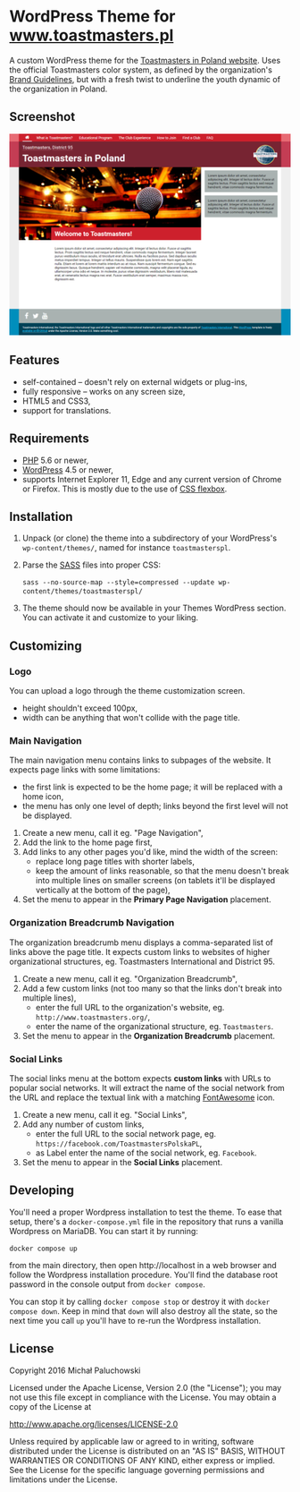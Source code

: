 # WordPress Theme for www.toastmasters.pl

A custom WordPress theme for the [Toastmasters in Poland website](http://www.toastmasters.pl/). Uses the official Toastmasters color system, as defined by the organization's [Brand Guidelines](https://www.toastmasters.org/resources), but with a fresh twist to underline the youth dynamic of the organization in Poland.

## Screenshot

![Toastmasters.pl Theme Screenshot](screenshot.png?raw=true)

## Features

* self-contained – doesn't rely on external widgets or plug-ins,
* fully responsive – works on any screen size,
* HTML5 and CSS3,
* support for translations.

## Requirements

* [PHP](http://php.net/) 5.6 or newer,
* [WordPress](https://wordpress.org/) 4.5 or newer,
* supports Internet Explorer 11, Edge and any current version of Chrome or Firefox. This is mostly due to the use of [CSS flexbox](http://caniuse.com/#feat=flexbox).

## Installation

1. Unpack (or clone) the theme into a subdirectory of your WordPress's `wp-content/themes/`, named for instance `toastmasterspl`.
2. Parse the [SASS](http://sass-lang.com/) files into proper CSS:

    ```
    sass --no-source-map --style=compressed --update wp-content/themes/toastmasterspl/
    ```
3. The theme should now be available in your Themes WordPress section. You can activate it and customize to your liking.

## Customizing

### Logo

You can upload a logo through the theme customization screen.

* height shouldn't exceed 100px,
* width can be anything that won't collide with the page title.

### Main Navigation

The main navigation menu contains links to subpages of the website. It expects page links with some limitations:

* the first link is expected to be the home page; it will be replaced with a home icon,
* the menu has only one level of depth; links beyond the first level will not be displayed.

1. Create a new menu, call it eg. "Page Navigation",
2. Add the link to the home page first,
3. Add links to any other pages you'd like, mind the width of the screen:
    * replace long page titles with shorter labels,
    * keep the amount of links reasonable, so that the menu doesn't break into multiple lines on smaller screens (on tablets it'll be displayed vertically at the bottom of the page),
3. Set the menu to appear in the __Primary Page Navigation__ placement.

### Organization Breadcrumb Navigation

The organization breadcrumb menu displays a comma-separated list of links above the page title. It expects custom links to websites of higher organizational structures, eg. Toastmasters International and District 95.

1. Create a new menu, call it eg. "Organization Breadcrumb",
2. Add a few custom links (not too many so that the links don't break into multiple lines),
    * enter the full URL to the organization's website, eg. `http://www.toastmasters.org/`,
    * enter the name of the organizational structure, eg. `Toastmasters`.
3. Set the menu to appear in the __Organization Breadcrumb__ placement.

### Social Links

The social links menu at the bottom expects __custom links__ with URLs to popular social networks. It will extract the name of the social network from the URL and replace the textual link with a matching [FontAwesome](http://fontawesome.io/icons/#brand) icon.

1. Create a new menu, call it eg. "Social Links",
2. Add any number of custom links,
    * enter the full URL to the social network page, eg. `https://facebook.com/ToastmastersPolskaPL`,
    * as Label enter the name of the social network, eg. `Facebook`.
3. Set the menu to appear in the __Social Links__ placement.

## Developing

You'll need a proper Wordpress installation to test the theme. To ease that setup, there's a `docker-compose.yml` file in the repository that runs a vanilla Wordpress on MariaDB. You can start it by running:

```shell
docker compose up
```

from the main directory, then open http://localhost in a web browser and follow the Wordpress installation procedure. You'll find the database root password in the console output from `docker compose`.

You can stop it by calling `docker compose stop` or destroy it with `docker compose down`. Keep in mind that `down` will also destroy all the state, so the next time you call `up` you'll have to re-run the Wordpress installation.

## License

Copyright 2016 Michał Paluchowski

Licensed under the Apache License, Version 2.0 (the "License");
you may not use this file except in compliance with the License.
You may obtain a copy of the License at

   http://www.apache.org/licenses/LICENSE-2.0

Unless required by applicable law or agreed to in writing, software
distributed under the License is distributed on an "AS IS" BASIS,
WITHOUT WARRANTIES OR CONDITIONS OF ANY KIND, either express or implied.
See the License for the specific language governing permissions and
limitations under the License.

